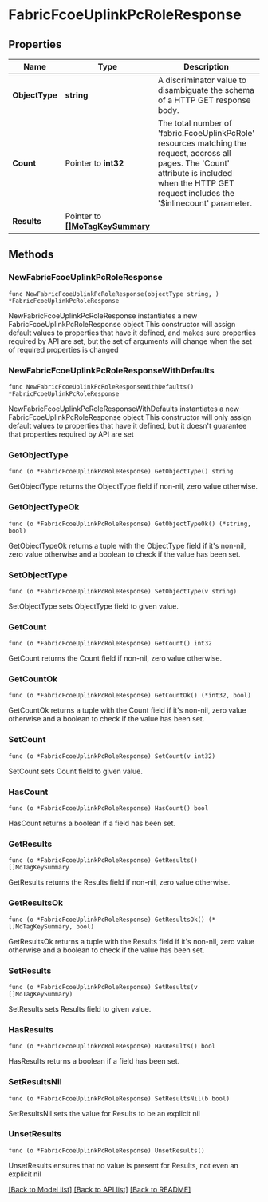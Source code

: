 # FabricFcoeUplinkPcRoleResponse

## Properties

Name | Type | Description | Notes
------------ | ------------- | ------------- | -------------
**ObjectType** | **string** | A discriminator value to disambiguate the schema of a HTTP GET response body. | 
**Count** | Pointer to **int32** | The total number of &#39;fabric.FcoeUplinkPcRole&#39; resources matching the request, accross all pages. The &#39;Count&#39; attribute is included when the HTTP GET request includes the &#39;$inlinecount&#39; parameter. | [optional] 
**Results** | Pointer to [**[]MoTagKeySummary**](mo.TagKeySummary.md) |  | [optional] 

## Methods

### NewFabricFcoeUplinkPcRoleResponse

`func NewFabricFcoeUplinkPcRoleResponse(objectType string, ) *FabricFcoeUplinkPcRoleResponse`

NewFabricFcoeUplinkPcRoleResponse instantiates a new FabricFcoeUplinkPcRoleResponse object
This constructor will assign default values to properties that have it defined,
and makes sure properties required by API are set, but the set of arguments
will change when the set of required properties is changed

### NewFabricFcoeUplinkPcRoleResponseWithDefaults

`func NewFabricFcoeUplinkPcRoleResponseWithDefaults() *FabricFcoeUplinkPcRoleResponse`

NewFabricFcoeUplinkPcRoleResponseWithDefaults instantiates a new FabricFcoeUplinkPcRoleResponse object
This constructor will only assign default values to properties that have it defined,
but it doesn't guarantee that properties required by API are set

### GetObjectType

`func (o *FabricFcoeUplinkPcRoleResponse) GetObjectType() string`

GetObjectType returns the ObjectType field if non-nil, zero value otherwise.

### GetObjectTypeOk

`func (o *FabricFcoeUplinkPcRoleResponse) GetObjectTypeOk() (*string, bool)`

GetObjectTypeOk returns a tuple with the ObjectType field if it's non-nil, zero value otherwise
and a boolean to check if the value has been set.

### SetObjectType

`func (o *FabricFcoeUplinkPcRoleResponse) SetObjectType(v string)`

SetObjectType sets ObjectType field to given value.


### GetCount

`func (o *FabricFcoeUplinkPcRoleResponse) GetCount() int32`

GetCount returns the Count field if non-nil, zero value otherwise.

### GetCountOk

`func (o *FabricFcoeUplinkPcRoleResponse) GetCountOk() (*int32, bool)`

GetCountOk returns a tuple with the Count field if it's non-nil, zero value otherwise
and a boolean to check if the value has been set.

### SetCount

`func (o *FabricFcoeUplinkPcRoleResponse) SetCount(v int32)`

SetCount sets Count field to given value.

### HasCount

`func (o *FabricFcoeUplinkPcRoleResponse) HasCount() bool`

HasCount returns a boolean if a field has been set.

### GetResults

`func (o *FabricFcoeUplinkPcRoleResponse) GetResults() []MoTagKeySummary`

GetResults returns the Results field if non-nil, zero value otherwise.

### GetResultsOk

`func (o *FabricFcoeUplinkPcRoleResponse) GetResultsOk() (*[]MoTagKeySummary, bool)`

GetResultsOk returns a tuple with the Results field if it's non-nil, zero value otherwise
and a boolean to check if the value has been set.

### SetResults

`func (o *FabricFcoeUplinkPcRoleResponse) SetResults(v []MoTagKeySummary)`

SetResults sets Results field to given value.

### HasResults

`func (o *FabricFcoeUplinkPcRoleResponse) HasResults() bool`

HasResults returns a boolean if a field has been set.

### SetResultsNil

`func (o *FabricFcoeUplinkPcRoleResponse) SetResultsNil(b bool)`

 SetResultsNil sets the value for Results to be an explicit nil

### UnsetResults
`func (o *FabricFcoeUplinkPcRoleResponse) UnsetResults()`

UnsetResults ensures that no value is present for Results, not even an explicit nil

[[Back to Model list]](../README.md#documentation-for-models) [[Back to API list]](../README.md#documentation-for-api-endpoints) [[Back to README]](../README.md)



